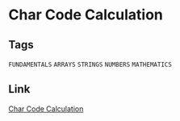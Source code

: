 # Char Code Calculation


## Tags

`FUNDAMENTALS` `ARRAYS` `STRINGS` `NUMBERS` `MATHEMATICS`

## Link

[Char Code Calculation](https://www.codewars.com/kata/57f75cc397d62fc93d000059)